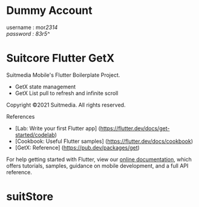 # Dummy Account

username : mor*2314<br>password : 83r5^*

# Suitcore Flutter GetX

Suitmedia Mobile's Flutter Boilerplate Project.

- GetX state management
- GetX List pull to refresh and infinite scroll

Copyright ©2021 Suitmedia. All rights reserved.

References

- [Lab: Write your first Flutter app] (https://flutter.dev/docs/get-started/codelab)
- [Cookbook: Useful Flutter samples] (https://flutter.dev/docs/cookbook)
- [GetX: Reference] (https://pub.dev/packages/get)

For help getting started with Flutter, view our
[online documentation](https://flutter.dev/docs), which offers tutorials,
samples, guidance on mobile development, and a full API reference.

# suitStore
